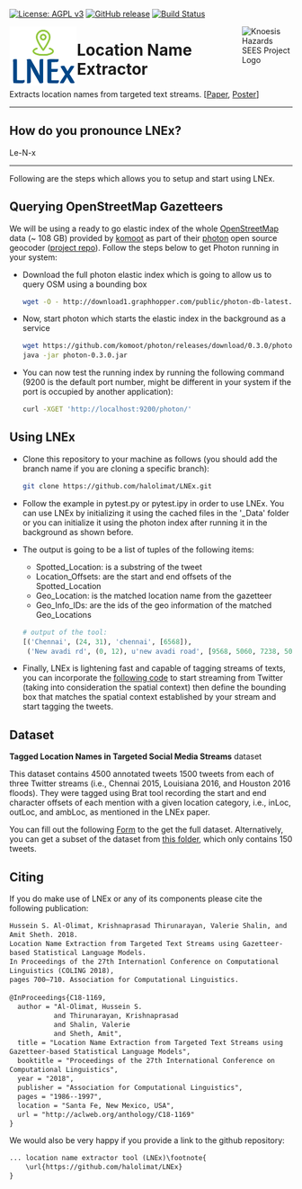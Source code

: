 <!-- ###########################################################################
Copyright 2017 Hussein S. Al-Olimat, hussein@knoesis.org

This software is released under the GNU Affero General Public License (AGPL)
v3.0 License.
#############################################################################-->
[![License: AGPL v3](https://img.shields.io/badge/License-AGPL%20v3-blue.svg)](http://www.gnu.org/licenses/agpl-3.0) [![GitHub release](https://img.shields.io/badge/release-V1.1-orange.svg)]() [![Build Status](https://travis-ci.com/halolimat/LNEx.svg?token=Gg8N5fqoMjLGd4ehzd72&branch=master)](https://travis-ci.com/halolimat/LNEx)

<img src="LNEx_logo.png" align="left" alt="LNEx Logo" width="120"/>

<img src="http://knoesis.org/resources/images/hazardssees_logo_final.png" align="right" alt="Knoesis Hazards SEES Project Logo" width="90"/>

# Location Name Extractor

Extracts location names from targeted text streams. [[Paper](https://arxiv.org/pdf/1708.03105.pdf), [Poster](https://link.hussein.space/LNEx-Poster)]

---

## How do you pronounce LNEx?
Le-N-x

---

Following are the steps which allows you to setup and start using LNEx.

## Querying OpenStreetMap Gazetteers  ##

We will be using a ready to go elastic index of the whole [OpenStreetMap](http://www.osm.org) data (~ 108 GB) provided by [komoot](http://www.komoot.de) as part of their [photon](https://photon.komoot.de/) open source geocoder ([project repo](https://github.com/komoot/photon)). Follow the steps below to get Photon running in your system:

 - Download the full photon elastic index which is going to allow us to query OSM using a bounding box

   ```sh
   wget -O - http://download1.graphhopper.com/public/photon-db-latest.tar.bz2 | pbzip2 -cd | tar x
   ```

 - Now, start photon which starts the elastic index in the background as a service

   ```sh
   wget https://github.com/komoot/photon/releases/download/0.3.0/photon-0.3.0.jar
   java -jar photon-0.3.0.jar
   ```

 - You can now test the running index by running the following command (9200 is the default port number, might be different in your system if the port is occupied by another application):
   ```sh
   curl -XGET 'http://localhost:9200/photon/'
   ```

## Using LNEx ##

 - Clone this repository to your machine as follows (you should add the branch name if you are cloning a specific branch):
    ```sh
    git clone https://github.com/halolimat/LNEx.git
    ```

 - Follow the example in pytest.py or pytest.ipy in order to use LNEx. You can use LNEx by initializing it using the cached files in the '\_Data' folder or you can initialize it using the photon index after running it in the background as shown before.

 - The output is going to be a list of tuples of the following items:
    - Spotted_Location: is a substring of the tweet
    - Location_Offsets: are the start and end offsets of the Spotted_Location
    - Geo_Location: is the matched location name from the gazetteer
    - Geo_Info_IDs: are the ids of the geo information of the matched Geo_Locations

   ```python
   # output of the tool:
   [('Chennai', (24, 31), 'chennai', [6568]),
    ('New avadi rd', (0, 12), u'new avadi road', [9568, 5060, 7238, 5063, 1896, 12722, 2820, 9375])]
   ```

 - Finally, LNEx is lightening fast and capable of tagging streams of texts, you can incorporate the [following code](https://github.com/tweepy/tweepy/blob/master/examples/streaming.py) to start streaming from Twitter (taking into consideration the spatial context) then define the bounding box that matches the spatial context established by your stream and start tagging the tweets.

## Dataset ##

**Tagged Location Names in Targeted Social Media Streams** dataset

This dataset contains 4500 annotated tweets 1500 tweets from each of three Twitter streams (i.e., Chennai 2015, Louisiana 2016, and Houston 2016 floods). They were tagged using Brat tool recording the start and end character offsets of each mention with a given location category, i.e., inLoc, outLoc, and ambLoc, as mentioned in the LNEx paper.

You can fill out the following [Form](https://link.hussein.space/LNEx-Form) to the get the full dataset. Alternatively, you can get a subset of the dataset from [this folder](https://link.hussein.space/LNEx-Data), which only contains 150 tweets.

## Citing ##

If you do make use of LNEx or any of its components please cite the following publication:

    Hussein S. Al-Olimat, Krishnaprasad Thirunarayan, Valerie Shalin, and Amit Sheth. 2018. 
    Location Name Extraction from Targeted Text Streams using Gazetteer-based Statistical Language Models. 
    In Proceedings of the 27th Internationl Conference on Computational Linguistics (COLING 2018), 
    pages 700–710. Association for Computational Linguistics.

    @InProceedings{C18-1169,
      author = "Al-Olimat, Hussein S.
               and Thirunarayan, Krishnaprasad
               and Shalin, Valerie
               and Sheth, Amit",
      title = "Location Name Extraction from Targeted Text Streams using Gazetteer-based Statistical Language Models",
      booktitle = "Proceedings of the 27th International Conference on Computational Linguistics",
      year = "2018",
      publisher = "Association for Computational Linguistics",
      pages = "1986--1997",
      location = "Santa Fe, New Mexico, USA",
      url = "http://aclweb.org/anthology/C18-1169"
    }


We would also be very happy if you provide a link to the github repository:

    ... location name extractor tool (LNEx)\footnote{
        \url{https://github.com/halolimat/LNEx}
    }
